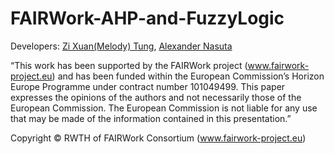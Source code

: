 # FAIRWork-AHP-and-FuzzyLogic

Developers: [Zi Xuan(Melody) Tung](https://github.com/mtzixx), [Alexander Nasuta](https://github.com/Alexander-Nasuta)

“This work has been supported by the FAIRWork project (www.fairwork-project.eu) and has been funded within the European Commission’s Horizon Europe Programme under contract number 101049499. This paper expresses the opinions of the authors and not necessarily those of the European Commission. The European Commission is not liable for any use that may be made of the information contained in this presentation.”

Copyright © RWTH of FAIRWork Consortium (www.fairwork-project.eu)
